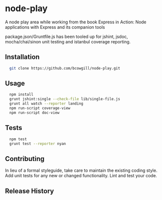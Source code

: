 node-play
=========

A node play area while working from the book Express in Action: Node applications with Express and its companion tools

package.json/Gruntfile.js has been tooled up for jshint, jsdoc, mocha/chai/sinon unit testing and istanbul coverage reporting.

## Installation

```bash
  git clone https://github.com/bcowgill/node-play.git
```

## Usage

```bash
  npm install
  grunt jshint:single --check-file lib/single-file.js
  grunt all watch --reporter landing
  npm run-script coverage-view
  npm run-script doc-view
```

## Tests

```bash
  npm test
  grunt test --reporter nyan
```

## Contributing

In lieu of a formal styleguide, take care to maintain the existing coding style.
Add unit tests for any new or changed functionality. Lint and test your code.

## Release History


